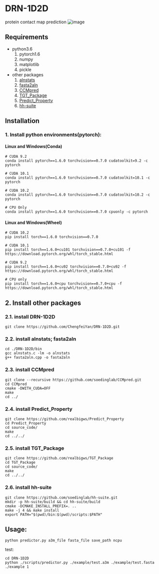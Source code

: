 # DRN-1D2D
protein contact map prediction
![image](https://user-images.githubusercontent.com/20780394/115249135-e8cfe780-a15a-11eb-8c19-2ba2bcf524d1.png)

## Requirements
- python3.6
  1. pytorch1.6  
  2. numpy
  3. matplotlib
  4. pickle
- other packages
  1. [alnstats](https://github.com/psipred/metapsicov/tree/master/src)
  2. [fasta2aln](https://github.com/kad-ecoli/hhsuite2/blob/master/bin/fasta2aln)
  3. [CCMpred](https://github.com/soedinglab/CCMpred)
  4. [TGT_Package](https://github.com/realbigws/TGT_Package)
  5. [Predict_Property](https://github.com/realbigws/Predict_Property)
  6. [hh-suite](https://github.com/soedinglab/hh-suite)

## Installation
### 1. Install python environments(pytorch):
#### Linux and Windows(Conda)
    # CUDA 9.2
    conda install pytorch==1.6.0 torchvision==0.7.0 cudatoolkit=9.2 -c pytorch

    # CUDA 10.1
    conda install pytorch==1.6.0 torchvision==0.7.0 cudatoolkit=10.1 -c pytorch

    # CUDA 10.2
    conda install pytorch==1.6.0 torchvision==0.7.0 cudatoolkit=10.2 -c pytorch

    # CPU Only
    conda install pytorch==1.6.0 torchvision==0.7.0 cpuonly -c pytorch
#### Linux and Windows(Wheel)
    # CUDA 10.2
    pip install torch==1.6.0 torchvision==0.7.0

    # CUDA 10.1
    pip install torch==1.6.0+cu101 torchvision==0.7.0+cu101 -f https://download.pytorch.org/whl/torch_stable.html

    # CUDA 9.2
    pip install torch==1.6.0+cu92 torchvision==0.7.0+cu92 -f https://download.pytorch.org/whl/torch_stable.html

    # CPU only
    pip install torch==1.6.0+cpu torchvision==0.7.0+cpu -f https://download.pytorch.org/whl/torch_stable.html
    
## 2. Install other packages

### 2.1. install DRN-1D2D
    git clone https://github.com/ChengfeiYan/DRN-1D2D.git

### 2.2. install alnstats; fasta2aln
    cd ./DRN-1D2D/bin
    gcc alnstats.c -lm -o alnstats
    g++ fasta2aln.cpp -o fasta2aln

### 2.3. install CCMpred
    git clone --recursive https://github.com/soedinglab/CCMpred.git
    cd CCMpred
    cmake -DWITH_CUDA=OFF
    make
    cd ../

### 2.4. install Predict_Property
    git clone https://github.com/realbigws/Predict_Property
    cd Predict_Property
    cd source_code/
    make
    cd ../../

### 2.5. install TGT_Package
    git clone https://github.com/realbigws/TGT_Package
    cd TGT_Package
    cd source_code/
    make
    cd ../../

### 2.6. install hh-suite
    git clone https://github.com/soedinglab/hh-suite.git
    mkdir -p hh-suite/build && cd hh-suite/build
    cmake -DCMAKE_INSTALL_PREFIX=. ..
    make -j 4 && make install
    export PATH="$(pwd)/bin:$(pwd)/scripts:$PATH"

## Usage:
    python predictor.py a3m_file fasta_file save_path ncpu  
test:

    cd DRN-1D2D  
    python ./scripts/predictor.py ./example/test.a3m ./example/test.fasta ./example 1
